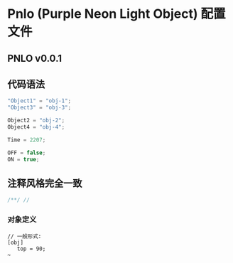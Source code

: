 # Pnlo (Purple Neon Light Object) 配置文件
## PNLO v0.0.1

## 代码语法
```kt
"Object1" = "obj-1";
"Object3" = "obj-3";

Object2 = "obj-2";
Object4 = "obj-4";

Time = 2207;

OFF = false;
ON = true;

```

## 注释风格完全一致
```kt
/**/ //
```

### 对象定义
```
// 一般形式:
[obj]
   top = 90;
~
```
